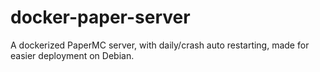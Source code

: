 # docker-paper-server
A dockerized PaperMC server, with daily/crash auto restarting, made for easier deployment on Debian.
